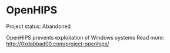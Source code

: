 OpenHIPS
========
Project status: Abandoned

OpenHIPS prevents exploitation of Windows systems
Read more: http://0xdabbad00.com/project-openhips/
